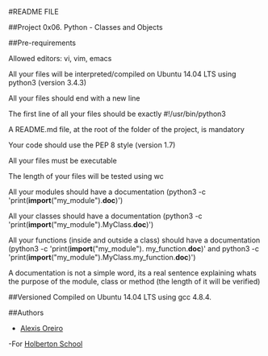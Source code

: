 #README FILE

##Project 0x06. Python - Classes and Objects

##Pre-requirements 

Allowed editors: vi, vim, emacs

All your files will be interpreted/compiled on Ubuntu 14.04 LTS using python3 (version 3.4.3)

All your files should end with a new line

The first line of all your files should be exactly #!/usr/bin/python3

A README.md file, at the root of the folder of the project, is mandatory

Your code should use the PEP 8 style (version 1.7)

All your files must be executable

The length of your files will be tested using wc

All your modules should have a documentation (python3 -c 'print(__import__("my_module").__doc__)')

All your classes should have a documentation (python3 -c 'print(__import__("my_module").MyClass.__doc__)')

All your functions (inside and outside a class) should have a documentation (python3 -c 'print(__import__("my_module").
my_function.__doc__)' and python3 -c 'print(__import__("my_module").MyClass.my_function.__doc__)')

A documentation is not a simple word, its a real sentence explaining whats the purpose of the module, class or method (the length of it will be verified)

##Versioned 
Compiled on Ubuntu 14.04 LTS using gcc 4.8.4.

##Authors 
- [Alexis Oreiro](https://github.com/alexoreiro)

-For [Holberton School](https://www.holbertonschool.com/uy)
